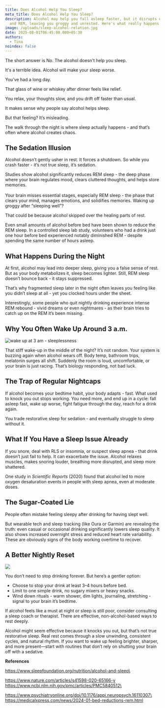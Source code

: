 ```yaml
---
title: Does Alcohol Help You Sleep?
meta_title: Does Alcohol Help You Sleep?
description: Alcohol may help you fall asleep faster, but it disrupts deep sleep
  and REM, leaving you groggy and unrested. Here's what really happens at night.
image: /uploads/sleep-alcohol-relation.jpg
date: 2025-08-01T06:45:00.000+05:30
authors:
  - Tina
noindex: false
---
```

The short answer is No. The alcohol doesn't help you sleep. 

It's a terrible idea. Alcohol will make your sleep worse.

You’ve had a long day. 

That glass of wine or whiskey after dinner feels like relief. 

You relax, your thoughts slow, and you drift off faster than usual. 

It makes sense why people say alcohol helps sleep. 

But that feeling? It’s misleading. 

The walk through the night is where sleep actually happens - and that’s often where alcohol creates chaos.

## **The Sedation Illusion**

Alcohol doesn’t gently usher in rest. It forces a shutdown. So while you crash faster - it’s not true sleep, it’s sedation.

Studies show alcohol significantly reduces REM sleep - the deep phase where your brain regulates mood, clears cluttered thoughts, and helps store memories.\
\
Your brain misses essential stages, especially REM sleep - the phase that clears your mind, manages emotions, and solidifies memories. Waking up groggy after “sleeping well”? 

That could be because alcohol skipped over the healing parts of rest.

Even small amounts of alcohol before bed have been shown to reduce the REM sleep. In a controlled sleep lab study, volunteers who had a drink just one hour before bed experienced notably diminished REM - despite spending the same number of hours asleep.

## **What Happens During the Night**

At first, alcohol may lead into deeper sleep, giving you a false sense of rest. But as your body metabolizes it, sleep becomes lighter. Still, REM sleep doesn’t bounce back - it stays suppressed. 

That’s why fragmented sleep later in the night often leaves you feeling like you didn’t sleep at all - yet you clocked hours under the sheet.

Interestingly, some people who quit nightly drinking experience intense REM rebound - vivid dreams or even nightmares - as their brain tries to catch up on the REM it’s been missing.

## **Why You Often Wake Up Around 3 a.m.**

![wake up at 3 am - sleeplessness](/uploads/wake-up-3am.jpg)

That stiff wake-up in the middle of the night? It’s not random. Your system is buzzing again when alcohol wears off. Body temp, bathroom trips, melatonin surges all shift. Suddenly the room is loud, uncomfortable, or your brain is just racing. That’s biology responding, not bad luck.

## **The Trap of Regular Nightcaps**

If alcohol becomes your bedtime habit, your body adapts - fast. What used to knock you out stops working. You need more, and end up in a cycle: fall asleep fast, wake up worse, fight fatigue through the day, reach for a drink again. 

You trade restorative sleep for sedation - and eventually struggle to sleep without it.

## **What If You Have a Sleep Issue Already**

If you snore, deal with RLS or insomnia, or suspect sleep apnea - that drink doesn’t just fail to help. It can exacerbate the issue. Alcohol relaxes muscles, makes snoring louder, breathing more disrupted, and sleep more shattered. 

One study in *Scientific Reports* (2020) found that alcohol led to more oxygen desaturation events in people with sleep apnea, even at moderate doses.

## **The Sugar-Coated Lie**

People often mistake feeling sleepy after drinking for having slept well. 

But wearable tech and sleep tracking (like Oura or Garmin) are revealing the truth: even casual or occasional drinking significantly lowers sleep quality. It also shows increased overnight stress and reduced heart rate variability. These are obviously signs of the body working overtime to recover.

## **A Better Nightly Reset**

![](/uploads/better-sleep.jpg)

You don’t need to stop drinking forever. But here’s a gentler option:

* Choose to stop your drink at least 3–4 hours before bed.
* Limit to one simple drink, no sugary mixers or heavy snacks.
* Wind down rituals - warm shower, dim lights, journaling, stretching - signal to your brain it’s bedtime.

If alcohol feels like a must at night or sleep is still poor, consider consulting a sleep coach or therapist. There are effective, non-alcohol-based ways to rest deeply.

Alcohol might seem effective because it knocks you out, but that’s not true restorative sleep. Real rest comes through a slow unwinding, consistent cycles, and natural rhythm. If you want to wake up feeling brighter, sharper, and more present—start with routines that don’t rely on shutting your brain off with a sedative.

**References**

https://www.sleepfoundation.org/nutrition/alcohol-and-sleep\

[https://www.nature.com/articles/s41598-020-65166-y
](https://www.nature.com/articles/s41598-020-65166-y)https://www.ncbi.nlm.nih.gov/pmc/articles/PMC5840512\

https://www.psychiatryonline.org/doi/10.1176/appi.neuropsych.16110307\
\
https://medicalxpress.com/news/2024-01-bed-reductions-rem.html

